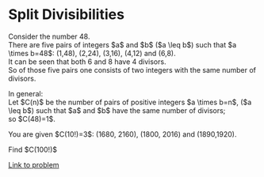 # Split Divisibilities

<p>
Consider the number 48.<br />
There are five pairs of integers $a$ and $b$ ($a \leq b$) such that $a \times b=48$: (1,48), (2,24), (3,16), (4,12) and (6,8).<br />
It can be seen that both 6 and 8 have 4 divisors.<br />
So of those five pairs one consists of two integers with the same number of divisors.</p>
<p>
In general:<br />
Let $C(n)$ be the number of pairs of positive integers $a \times b=n$, ($a \leq b$) such that $a$ and $b$ have the same number of divisors; <br />so $C(48)=1$.
</p>
<p>
You are given $C(10!)=3$: (1680, 2160), (1800, 2016) and (1890,1920).</p><p> 
Find $C(100!)$</p>



[Link to problem](https://projecteuler.net/problem=598)
